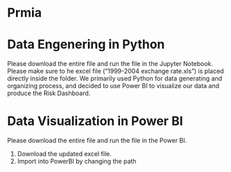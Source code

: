 # Prmia

# Data Engenering in Python
Please download the entire file and run the file in the Jupyter Notebook. Please make sure to he excel file (“1999-2004 exchange rate.xls”) is placed directly inside the folder.
We primarily used Python for data generating and organizing process, and decided to use Power BI to visualize our data and produce the Risk Dashboard.

# Data Visualization in Power BI
Please download the entire file and run the file in the Power BI.
1. Download the updated excel file. 
2. Import into PowerBI by changing the path


